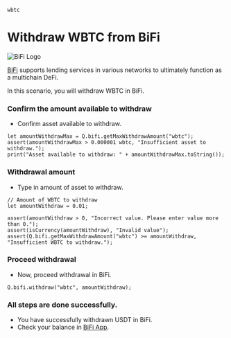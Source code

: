 ```meta-Currency
wbtc
```

# Withdraw WBTC from BiFi

![BiFi Logo](https://s3.ap-northeast-2.amazonaws.com/thebifrost.io/home/bifi/bifi_logo.svg)

[BiFi](https://bifi.finance/) supports lending services in various networks to ultimately function as a multichain DeFi.

In this scenario, you will withdraw WBTC in BiFi.

### Confirm the amount available to withdraw

- Confirm asset available to withdraw.

```output-Dynamic
let amountWithdrawMax = Q.bifi.getMaxWithdrawAmount("wbtc");
assert(amountWithdrawMax > 0.000001 wbtc, "Insufficient asset to withdraw.");
print("Asset available to withdraw: " + amountWithdrawMax.toString());
```

### Withdrawal amount

- Type in amount of asset to withdraw.

```input WBTC
// Amount of WBTC to withdraw
let amountWithdraw = 0.01;
```

```input-Verify
assert(amountWithdraw > 0, "Incorrect value. Please enter value more than 0.");
assert(isCurrency(amountWithdraw), "Invalid value");
assert(Q.bifi.getMaxWithdrawAmount("wbtc") >= amountWithdraw, "Insufficient WBTC to withdraw.");
```

### Proceed withdrawal

- Now, proceed withdrawal in BiFi.

```taster
Q.bifi.withdraw("wbtc", amountWithdraw);
```

### All steps are done successfully.

- You have successfully withdrawn USDT in BiFi.
- Check your balance in [BiFi App](https://app.bifi.finance/).
